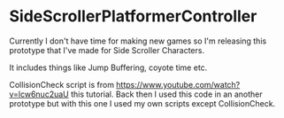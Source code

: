 # SideScrollerPlatformerController
Currently I don't have time for making new games so I'm releasing this prototype that I've made for Side Scroller Characters.

It includes things like Jump Buffering, coyote time etc.

CollisionCheck script is from https://www.youtube.com/watch?v=lcw6nuc2uaU this tutorial. Back then I used this code in an another prototype but with this one I used my own scripts except CollisionCheck.
